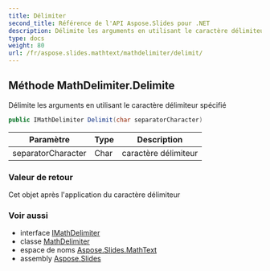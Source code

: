```yaml
---
title: Délimiter
second_title: Référence de l'API Aspose.Slides pour .NET
description: Délimite les arguments en utilisant le caractère délimiteur spécifié
type: docs
weight: 80
url: /fr/aspose.slides.mathtext/mathdelimiter/delimit/
---
```


## Méthode MathDelimiter.Delimite

Délimite les arguments en utilisant le caractère délimiteur spécifié

```csharp
public IMathDelimiter Delimit(char separatorCharacter)
```

| Paramètre | Type | Description |
| --- | --- | --- |
| separatorCharacter | Char | caractère délimiteur |

### Valeur de retour

Cet objet après l'application du caractère délimiteur

### Voir aussi

* interface [IMathDelimiter](../../imathdelimiter)
* classe [MathDelimiter](../../mathdelimiter)
* espace de noms [Aspose.Slides.MathText](../../mathdelimiter)
* assembly [Aspose.Slides](../../../)

<!-- NE PAS MODIFIER : généré par xmldocmd pour Aspose.Slides.dll -->